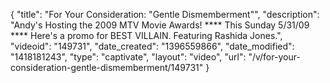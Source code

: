 {
    "title": "For Your Consideration: \"Gentle Dismemberment\"",
    "description": "Andy's Hosting the 2009 MTV Movie Awards! **** This Sunday 5\/31\/09 **** Here's a promo for BEST VILLAIN. Featuring Rashida Jones.",
    "videoid": "149731",
    "date_created": "1396559866",
    "date_modified": "1418181243",
    "type": "captivate",
    "layout": "video",
    "url": "\/v\/for-your-consideration-gentle-dismemberment\/149731"
}